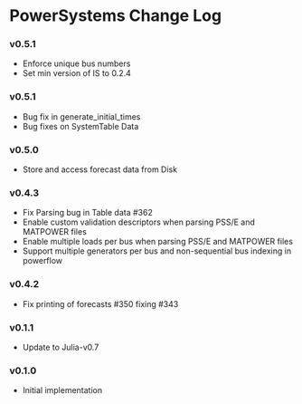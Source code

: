 # PowerSystems Change Log

### v0.5.1
- Enforce unique bus numbers 
- Set min version of IS to 0.2.4

### v0.5.1
- Bug fix in generate_initial_times
- Bug fixes on SystemTable Data

### v0.5.0
- Store and access forecast data from Disk

### v0.4.3
 - Fix Parsing bug in Table data #362
 - Enable custom validation descriptors when parsing PSS/E and MATPOWER files
 - Enable multiple loads per bus when parsing PSS/E and MATPOWER files
 - Support multiple generators per bus and non-sequential bus indexing in powerflow

### v0.4.2
- Fix printing of forecasts #350 fixing #343

### v0.1.1
- Update to Julia-v0.7

### v0.1.0
- Initial implementation
